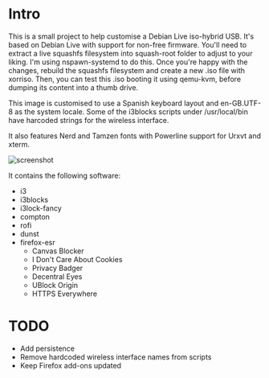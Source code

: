 # Intro
This is a small project to help customise a Debian Live iso-hybrid USB. It's based on Debian Live with support for non-free firmware. You'll need to extract a live squashfs filesystem into squash-root folder to adjust to your liking. I'm using nspawn-systemd to do this. Once you're happy with the changes, rebuild the squashfs filesystem and create a new .iso file with xorriso. Then, you can test this .iso booting it using qemu-kvm, before dumping its content into a thumb drive.

This image is customised to use a Spanish keyboard layout and en-GB.UTF-8 as the system locale. Some of the i3blocks scripts under /usr/local/bin have harcoded strings for the wireless interface.

It also features Nerd and Tamzen fonts with Powerline support for Urxvt and xterm.

![screenshot](https://user-images.githubusercontent.com/22908043/220169855-7f2ba0b1-68b1-4d3f-b126-2af7f3930266.png)

It contains the following software:
* i3
* i3blocks
* i3lock-fancy
* compton
* rofi
* dunst
* firefox-esr
  * Canvas Blocker
  * I Don't Care About Cookies
  * Privacy Badger
  * Decentral Eyes
  * UBlock Origin
  * HTTPS Everywhere

# TODO
* Add persistence
* Remove hardcoded wireless interface names from scripts
* Keep Firefox add-ons updated
